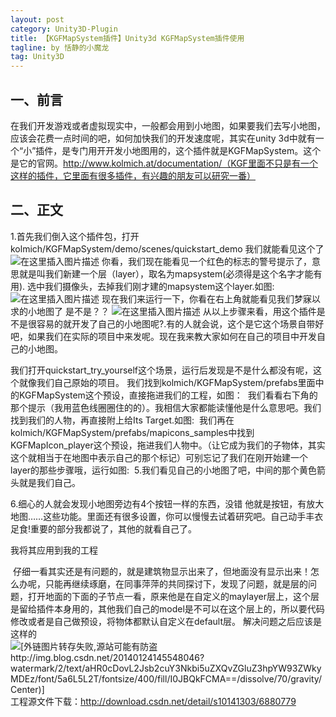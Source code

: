 ```yaml
---
layout: post
category: Unity3D-Plugin
title: 【KGFMapSystem插件】Unity3d KGFMapSystem插件使用
tagline: by 恬静的小魔龙
tag: Unity3D
---
```


## 一、前言
在我们开发游戏或者虚拟现实中，一般都会用到小地图，如果要我们去写小地图，应该会花费一点时间的吧，如何加快我们的开发速度呢，其实在unity 3d中就有一个“小”插件，是专门用开开发小地图用的，这个插件就是KGFMapSystem。这个是它的官网。http://www.kolmich.at/documentation/（KGF里面不只是有一个这样的插件，它里面有很多插件，有兴趣的朋友可以研究一番）

## 二、正文
1.首先我们倒入这个插件包，打开kolmich/KGFMapSystem/demo/scenes/quickstart_demo
我们就能看见这个了
![在这里插入图片描述](https://imgconvert.csdnimg.cn/aHR0cDovL2ltYWdlcy5jbml0YmxvZy5jb20vYmxvZy80ODc3MDEvMjAxMzA1LzEyMTEwMDUzLTE4YjcwZjgzZWQ2ZTQyYzliMGMzODVjODczNzdlNzM3LnBuZw?x-oss-process=image/format,png)
你看，我们现在能看见一个红色的标志的警号提示了，意思就是叫我们新建一个层（layer），取名为mapsystem(必须得是这个名字才能有用).
选中我们摄像头，去掉我们刚才建的mapsystem这个layer.如图:
![在这里插入图片描述](https://imgconvert.csdnimg.cn/aHR0cDovL2ltYWdlcy5jbml0YmxvZy5jb20vYmxvZy80ODc3MDEvMjAxMzA1LzEyMTEwMTExLWYwNTY2ODk1YWIyZTRiZGE4M2YwODI3MDg0Mjk1NzQxLnBuZw?x-oss-process=image/format,png)
现在我们来运行一下，你看在右上角就能看见我们梦寐以求的小地图了 是不是？？
![在这里插入图片描述](https://imgconvert.csdnimg.cn/aHR0cDovL2ltYWdlcy5jbml0YmxvZy5jb20vYmxvZy80ODc3MDEvMjAxMzA1LzEyMTEwMTI0LWQ0M2VjMjZhMzk5OTQwNjRhMjQzZWQ2ZjZlYjQ4YzQ1LnBuZw?x-oss-process=image/format,png)
从以上步骤来看，用这个插件是不是很容易的就开发了自己的小地图呢?.有的人就会说，这个是它这个场景自带好吧，如果我们在实际的项目中来发呢。现在我来教大家如何在自己的项目中开发自己的小地图。

我们打开quickstart_try_yourself这个场景，运行后发现是不是什么都没有呢，这个就像我们自己原始的项目。
我们找到kolmich/KGFMapSystem/prefabs里面中的KGFMapSystem这个预设，直接拖进我们的工程，如图：
![<img src="http://images.cnitblog.com/blog/487701/201305/12110157-27c9d0db7ce44c70aee31314c6d35f4c.png" alt="" style="margin:0px; padding:0px; border:0px" />](https://imgconvert.csdnimg.cn/aHR0cDovL2ltYWdlcy5jbml0YmxvZy5jb20vYmxvZy80ODc3MDEvMjAxMzA1LzEyMTEwMTU3LTI3YzlkMGRiN2NlNDRjNzBhZWUzMTMxNGM2ZDM1ZjRjLnBuZw?x-oss-process=image/format,png)
我们看看右下角的那个提示（我用蓝色线圈圈住的的）。我相信大家都能读懂他是什么意思吧。我们找到我们的人物，再直接附上给Its Target.如图:
![<img src="http://images.cnitblog.com/blog/487701/201305/12110221-f46b21a36b494654b08dbdc3a1bd8a46.png" alt="" style="margin:0px; padding:0px; border:0px" />](https://imgconvert.csdnimg.cn/aHR0cDovL2ltYWdlcy5jbml0YmxvZy5jb20vYmxvZy80ODc3MDEvMjAxMzA1LzEyMTEwMjIxLWY0NmIyMWEzNmI0OTQ2NTRiMDhkYmRjM2ExYmQ4YTQ2LnBuZw?x-oss-process=image/format,png)
我们再在kolmich/KGFMapSystem/prefabs/mapicons_samples中找到KGFMapIcon_player这个预设，拖进我们人物中。（让它成为我们的子物体，其实这个就相当于在地图中表示自己的那个标记）可别忘记了我们在刚开始建一个layer的那些步骤哦，运行如图:
![<img src="http://images.cnitblog.com/blog/487701/201305/12110243-1a8cc466a87c4e0da0a4574b0c85c14d.png" alt="" style="margin:0px; padding:0px; border:0px" />](https://imgconvert.csdnimg.cn/aHR0cDovL2ltYWdlcy5jbml0YmxvZy5jb20vYmxvZy80ODc3MDEvMjAxMzA1LzEyMTEwMjQzLTFhOGNjNDY2YTg3YzRlMGRhMGE0NTc0YjBjODVjMTRkLnBuZw?x-oss-process=image/format,png)
5.我们看见自己的小地图了吧，中间的那个黄色箭头就是我们自己。

6.细心的人就会发现小地图旁边有4个按钮一样的东西，没错 他就是按钮，有放大地图……这些功能。里面还有很多设置，你可以慢慢去试着研究吧。自己动手丰衣足食!重要的部分我都说了，其他的就看自己了。

我将其应用到我的工程

![<img src="http://img.blog.csdn.net/20140122202730015?watermark/2/text/aHR0cDovL2Jsb2cuY3Nkbi5uZXQvZGluZ3hpYW93ZWkyMDEz/font/5a6L5L2T/fontsize/400/fill/I0JBQkFCMA==/dissolve/70/gravity/Center" alt="" />](https://imgconvert.csdnimg.cn/aHR0cDovL2ltZy5ibG9nLmNzZG4ubmV0LzIwMTQwMTIyMjAyNzMwMDE1?x-oss-process=image/format,png)
仔细一看其实还是有问题的，就是建筑物显示出来了，但地面没有显示出来！怎么办呢，只能再继续琢磨，在同事萍萍的共同探讨下，发现了问题，就是层的问题，打开地面的下面的子节点一看，原来他是在自定义的maylayer层上，这个层是留给插件本身用的，其他我们自己的model是不可以在这个层上的，所以要代码修改或者是自己做预设，将物体都默认自定义在default层。
解决问题之后应该是这样的
![\[外链图片转存失败,源站可能有防盗<img src="http://链机制,建议传(i.blMg.sdn.net/20140124oJcwB145548046?watermark/2/text/aHR0cDovL2Jsb2cuY3Nkbi5uZXQvZGluZ3hpYW93ZWkyMDEz/font/5a6L5L2T/fontsize/400/fill/I0JBQkFCMA==/dissolve/70/gravity/Center" alt="" />http://img.blog.csdn.net/20140124145548046?watermark/2/text/aHR0cDovL2Jsb2cuY3Nkbi5uZXQvZGluZ3hpYW93ZWkyMDEz/font/5a6L5L2T/fontsize/400/fill/I0JBQkFCMA==/dissolve/70/gravity/Center)\]](https://imgconvert.csdnimg.cn/aHR0cDovL2ltZy5ibG9nLmNzZG4ubmV0LzIwMTQwMTI0MTQ1NTQ4MDQ2?x-oss-process=image/format,png)
![<img src="http://img.blog.csdn.net/20140207121942734" alt="" />](https://imgconvert.csdnimg.cn/aHR0cDovL2ltZy5ibG9nLmNzZG4ubmV0LzIwMTQwMjA3MTIxOTQyNzM0?x-oss-process=image/format,png)工程源文件下载：<a target=_blank target="_blank" href="http://download.csdn.net/detail/s10141303/6880779">http://download.csdn.net/detail/s10141303/6880779</a>
